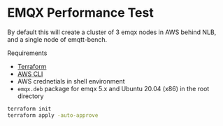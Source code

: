 # EMQX Performance Test

By default this will create a cluster of 3 emqx nodes in AWS behind NLB, and a single node of emqtt-bench.

Requirements
- [Terraform](https://developer.hashicorp.com/terraform/downloads)
- [AWS CLI](https://docs.aws.amazon.com/cli/latest/userguide/getting-started-install.html)
- AWS crednetials in shell environment
- `emqx.deb` package for emqx 5.x and Ubuntu 20.04 (x86) in the root directory

```bash
terraform init
terraform apply -auto-approve
```
